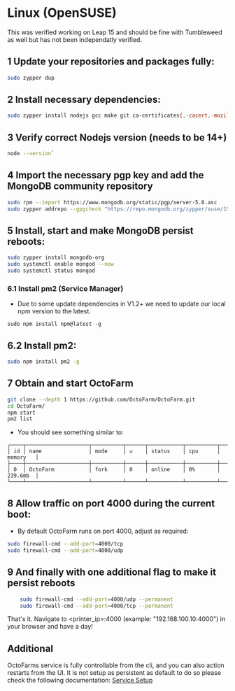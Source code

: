# Linux (OpenSUSE)

This was verified working on Leap 15 and should be fine with Tumbleweed as well but has not been independatly verified.

## 1 Update your repositories and packages fully:

```bash
sudo zypper dup
```

## 2 Install necessary dependencies:

```bash    
sudo zypper install nodejs gcc make git ca-certificates{,-cacert,-mozilla}
```

## 3 Verify correct Nodejs version (needs to be 14+)

```bash
node --version`
```

## 4 Import the necessary pgp key and add the MongoDB community repository

```bash
sudo rpm --import https://www.mongodb.org/static/pgp/server-5.0.asc
sudo zypper addrepo --gpgcheck "https://repo.mongodb.org/zypper/suse/15/mongodb-org/5.0/x86_64/" mongodb
```
 
## 5 Install, start and make MongoDB persist reboots:

```bash
sudo zypper install mongodb-org
sudo systemctl enable mongod --now
sudo systemctl status mongod
```

### 6.1 Install pm2 (Service Manager)
- Due to some update dependencies in V1.2+ we need to update our local npm version to the latest.
```
sudo npm install npm@latest -g
```
    
## 6.2 Install pm2:

```bash
sudo npm install pm2 -g
```

## 7 Obtain and start OctoFarm

```bash
git clone --depth 1 https://github.com/OctoFarm/OctoFarm.git
cd OctoFarm/
npm start
pm2 list
```

- You should see something similar to:

```mnavarro@PaintedGreen:~> pm2 list
┌────┬────────────────────┬──────────┬──────┬───────────┬──────────┬──────────┐
│ id │ name               │ mode     │ ↺    │ status    │ cpu      │ memory   │
├────┼────────────────────┼──────────┼──────┼───────────┼──────────┼──────────┤
│ 0  │ OctoFarm           │ fork     │ 0    │ online    │ 0%       │ 239.6mb  │
└────┴────────────────────┴──────────┴──────┴───────────┴──────────┴──────────┘
```

## 8 Allow traffic on port 4000 during the current boot:

- By default OctoFarm runs on port 4000, adjust as required:

```bash
sudo firewall-cmd --add-port=4000/tcp
sudo firewall-cmd --add-port=4000/udp
```

## 9 And finally with one additional flag to make it persist reboots

```bash
    sudo firewall-cmd --add-port=4000/udp --permanent
    sudo firewall-cmd --add-port=4000/tcp --permanent
```

That's it. Navigate to <printer_ip>:4000 (example: "192.168.100.10:4000") in your browser and have a day!

## Additional
OctoFarms service is fully controllable from the cli, and you can also action restarts from the UI. It is not setup as persistent as default to do so please check the following documentation:
[Service Setup](/installation/setup-service.md)

